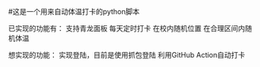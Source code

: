#这是一个用来自动体温打卡的python脚本

已实现的功能有：
支持青龙面板
每天定时打卡
在校内随机位置
在合理区间内随机体温

想实现的功能：
实现登陆，目前是使用抓包登陆
利用GitHub Action自动打卡   